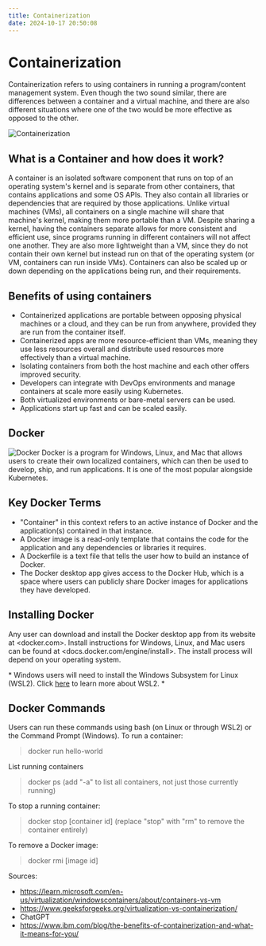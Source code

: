 ```yaml
---
title: Containerization
date: 2024-10-17 20:50:08
---
```

# Containerization
Containerization refers to using containers in running a program/content management system. Even though the two sound similar, there are differences between a container and a virtual machine, and there are also different situations where one of the two would be more effective as opposed to the other.

![Containerization](https://github.com/dfianuale/IS373/blob/main/graphics/c1.jpg)

## What is a Container and how does it work?
A container is an isolated software component that runs on top of an operating system's kernel and is separate from other containers, that contains applications and some OS APIs. They also contain all libraries or dependencies that are required by those applications. Unlike virtual machines (VMs), all containers on a single machine will share that machine's kernel, making them more portable than a VM. Despite sharing a kernel, having the containers separate allows for more consistent and efficient use, since programs running in different containers will not affect one another. They are also more lightweight than a VM, since they do not contain their own kernel but instead run on that of the operating system (or VM, containers can run inside VMs). Containers can also be scaled up or down depending on the applications being run, and their requirements.

## Benefits of using containers
* Containerized applications are portable between opposing physical machines or a cloud, and they can be run from anywhere, provided they are run from the container itself.
* Containerized apps are more resource-efficient than VMs, meaning they use less resources overall and distribute used resources more effectively than a virtual machine.
* Isolating containers from both the host machine and each other offers improved security.
* Developers can integrate with DevOps environments and manage containers at scale more easily using Kubernetes.
* Both virtualized environments or bare-metal servers can be used.
* Applications start up fast and can be scaled easily.

## Docker
![Docker](https://github.com/dfianuale/IS373/blob/main/graphics/c2.png)
Docker is a program for Windows, Linux, and Mac that allows users to create their own localized containers, which can then be used to develop, ship, and run applications. It is one of the most popular alongside Kubernetes.

## Key Docker Terms
* "Container" in this context refers to an active instance of Docker and the application(s) contained in that instance.
* A Docker image is a read-only template that contains the code for the application and any dependencies or libraries it requires.
* A Dockerfile is a text file that tells the user how to build an instance of Docker.
* The Docker desktop app gives access to the Docker Hub, which is a space where users can publicly share Docker images for applications they have developed.

## Installing Docker
Any user can download and install the Docker desktop app from its website at <docker.com>. Install instructions for Windows, Linux, and Mac users can be found at <docs.docker.com/engine/install>.  The install process will depend on your operating system.

\* Windows users will need to install the Windows Subsystem for Linux (WSL2). Click [here](https://learn.microsoft.com/en-us/windows/wsl/install) to learn more about WSL2. \*

## Docker Commands
Users can run these commands using bash (on Linux or through WSL2) or the Command Prompt (Windows).
To run a container:

> docker run hello-world

List running containers

> docker ps (add "-a" to list all containers, not just those currently running)

To stop a running container:

> docker stop [container id] (replace "stop" with "rm" to remove the container entirely)

To remove a Docker image:

> docker rmi [image id]

Sources:
* <https://learn.microsoft.com/en-us/virtualization/windowscontainers/about/containers-vs-vm>
* <https://www.geeksforgeeks.org/virtualization-vs-containerization/>
* ChatGPT
* https://www.ibm.com/blog/the-benefits-of-containerization-and-what-it-means-for-you/

